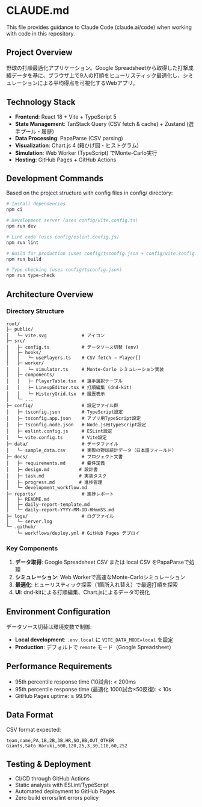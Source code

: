 # CLAUDE.md

This file provides guidance to Claude Code (claude.ai/code) when working with code in this repository.

## Project Overview

野球の打順最適化アプリケーション。Google Spreadsheetから取得した打撃成績データを基に、ブラウザ上で9人の打順をヒューリスティック最適化し、シミュレーションによる平均得点を可視化するWebアプリ。

## Technology Stack

- **Frontend**: React 18 + Vite + TypeScript 5
- **State Management**: TanStack Query (CSV fetch & cache) + Zustand (選手プール・履歴)
- **Data Processing**: PapaParse (CSV parsing)
- **Visualization**: Chart.js 4 (箱ひげ図・ヒストグラム)
- **Simulation**: Web Worker (TypeScript) でMonte-Carlo実行
- **Hosting**: GitHub Pages + GitHub Actions

## Development Commands

Based on the project structure with config files in config/ directory:

```bash
# Install dependencies
npm ci

# Development server (uses config/vite.config.ts)
npm run dev

# Lint code (uses config/eslint.config.js)
npm run lint

# Build for production (uses config/tsconfig.json + config/vite.config.ts)
npm run build

# Type checking (uses config/tsconfig.json)
npm run type-check
```

## Architecture Overview

### Directory Structure
```
root/
├─ public/
│   └─ vite.svg             # アイコン
├─ src/
│   ├─ config.ts            # データソース切替 (env)
│   ├─ hooks/
│   │   └─ usePlayers.ts    # CSV fetch → Player[]
│   ├─ worker/
│   │   └─ simulator.ts     # Monte-Carlo シミュレーション実装
│   ├─ components/
│   │   ├─ PlayerTable.tsx  # 選手選択テーブル
│   │   ├─ LineupEditor.tsx # 打順編集 (dnd-kit)
│   │   └─ HistoryGrid.tsx  # 履歴表示
│   └─ ...
├─ config/                  # 設定ファイル群
│   ├─ tsconfig.json        # TypeScript設定
│   ├─ tsconfig.app.json    # アプリ用TypeScript設定
│   ├─ tsconfig.node.json   # Node.js用TypeScript設定
│   ├─ eslint.config.js     # ESLint設定
│   └─ vite.config.ts       # Vite設定
├─ data/                    # データファイル
│   └─ sample_data.csv      # 実際の野球統計データ（日本語フィールド）
├─ docs/                    # プロジェクト文書
│   ├─ requirements.md      # 要件定義
│   ├─ design.md           # 設計書
│   ├─ task.md             # 実装タスク
│   ├─ progress.md         # 進捗管理
│   └─ development_workflow.md
├─ reports/                 # 進捗レポート
│   ├─ README.md
│   ├─ daily-report-template.md
│   └─ daily-report-YYYY-MM-DD-HHmmSS.md
├─ logs/                    # ログファイル
│   └─ server.log
└─ .github/
    └─ workflows/deploy.yml # GitHub Pages デプロイ
```

### Key Components

1. **データ取得**: Google Spreadsheet CSV または local CSV をPapaParseで処理
2. **シミュレーション**: Web Workerで高速なMonte-Carloシミュレーション
3. **最適化**: ヒューリスティック探索（1箇所入れ替え）で最適打順を探索
4. **UI**: dnd-kitによる打順編集、Chart.jsによるデータ可視化

## Environment Configuration

データソース切替は環境変数で制御:
- **Local development**: `.env.local` に `VITE_DATA_MODE=local` を設定
- **Production**: デフォルトで `remote` モード（Google Spreadsheet）

## Performance Requirements

- 95th percentile response time (10試合): < 200ms
- 95th percentile response time (最適化 1000試合×50反復): < 10s
- GitHub Pages uptime: ≥ 99.9%

## Data Format

CSV format expected:
```csv
team,name,PA,1B,2B,3B,HR,SO,BB,OUT_OTHER
Giants,Sato Haruki,600,120,25,3,30,110,60,252
```

## Testing & Deployment

- CI/CD through GitHub Actions
- Static analysis with ESLint/TypeScript
- Automated deployment to GitHub Pages
- Zero build errors/lint errors policy